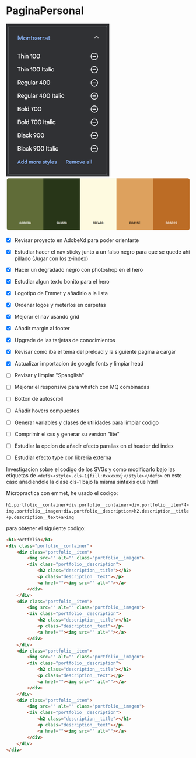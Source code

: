 # PaginaPersonal

![Captura de fuentes disponibles](./assets/ToReadme/Montserrat.png)
![Captura de paleta de colores](./assets/ToReadme/Captura%20de%20pantalla%202022-04-07%20153313.png)


- [x] Revisar proyecto en AdobeXd para poder orientarte

- [x] Estudiar hacer el nav sticky junto a un falso negro para que se quede ahí pillado (Jugar con los z-index)

- [x] Hacer un degradado negro con photoshop en el hero

- [x] Estudiar algun texto bonito para el hero

- [x] Logotipo de Emmet y añadirlo a la lista

- [X] Ordenar logos y meterlos en carpetas

- [x] Mejorar el nav usando grid

- [x] Añadir margin al footer

- [x] Upgrade de las tarjetas de conocimientos 

- [x] Revisar como iba el tema del preload y la siguiente pagina a cargar

- [x] Actualizar importacion de google fonts y limpiar head

- [ ] Revisar y limpiar "Spanglish"

- [ ] Mejorar el responsive para whatch con MQ combinadas

- [ ] Botton de autoscroll

- [ ] Añadir hovers compuestos

- [ ] Generar variables y clases de utilidades para limpiar codigo

- [ ] Comprimir el css y generar su version "lite"

- [ ] Estudiar la opcion de añadir efecto parallax en el header del index

- [ ] Estudiar efecto type con libreria externa

Investigacion sobre el codigo de los SVGs y como modificarlo bajo las etiquetas de `<defs><style>.cls-1{fill:#xxxxxx}</style></defs>` en este caso añadiendole la clase cls-1 bajo la misma sintaxis que html

Micropractica con emmet, he usado el codigo:

`h1.portfolio__container+div.porfolio__container>div.portfolio__item*4>img.portfolio__imagen+div.portfolio__description>h2.description__title+p.description__text+a>img`

para obtener el siguiente codigo:

```html
<h1>Portfolio</h1>
<div class="porfolio__container">
    <div class="portfolio__item">
        <img src="" alt="" class="portfolio__imagen">
        <div class="portfolio__description">
            <h2 class="description__title"></h2>
            <p class="description__text"></p>
            <a href=""><img src="" alt=""></a>
        </div>
    </div>
    <div class="portfolio__item">
        <img src="" alt="" class="portfolio__imagen">
        <div class="portfolio__description">
            <h2 class="description__title"></h2>
            <p class="description__text"></p>
            <a href=""><img src="" alt=""></a>
        </div>
    </div>
    <div class="portfolio__item">
        <img src="" alt="" class="portfolio__imagen">
        <div class="portfolio__description">
            <h2 class="description__title"></h2>
            <p class="description__text"></p>
            <a href=""><img src="" alt=""></a>
        </div>
    </div>
    <div class="portfolio__item">
        <img src="" alt="" class="portfolio__imagen">
        <div class="portfolio__description">
            <h2 class="description__title"></h2>
            <p class="description__text"></p>
            <a href=""><img src="" alt=""></a>
        </div>
    </div>
</div>
```
